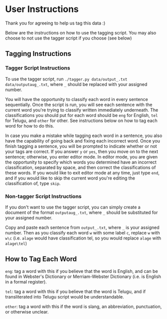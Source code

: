# User Instructions

Thank you for agreeing to help us tag this data :) 

Below are the instructions on how to use the tagging script. You may also choose to not use the tagger script if you choose (see below)

## Tagging Instructions

### Tagger Script Instructions

To use the tagger script, run `./tagger.py data/output_.txt data/outputaug_.txt`, where `_` should be replaced with your assigned number. 

You will have the opportunity to classify each word in every sentence sequentially. Once the script is run, you will see each sentence with the current word you're trying to classify written immediately underneath. The classifications you should put for each word should be `eng` for English, `tel` for Telugu, and `other` for other. See instructions below on how to tag each word for how to do this.

In case you make a mistake while tagging each word in a sentence, you also have the capability of going back and fixing each incorrect word. Once you finish tagging a sentence, you will be prompted to indicate whether or not your tags are correct. If you answer `y` or `yes`, then you move on to the next sentence; otherwise, you enter editor mode. In editor mode, you are given the opportunity to specify which words you determined have an incorrect classification, separated by space, and then correct the classifications of these words. If you would like to exit editor mode at any time, just type `end`, and if you would like to skip the current word you're editing the classification of, type `skip`. 

### Non-tagger Script Instructions

If you don't want to use the tagger script, you can simply create a document of the format `outputaug_.txt`, where `_` should be substituted for your assigned number.

Copy and paste each sentence from `output_.txt`, where `_` is your assigned number. Then as you classify each word `w` with some label `c`, replace `w` with `w\c` (i.e. `alage` would have classification tel, so you would replace `alage` with `alage\tel`)

## How to Tag Each Word

`eng`: tag a word with this if you believe that the word is English, and can be found in Webster's Dictionary or Merriam-Webster Dictionary (i.e. is English in a formal register).

`tel`: tag a word with this if you believe that the word is Telugu, and if transliterated into Telugu script would be understandable.

`other`: tag a word with this if the word is slang, an abbreviation, punctuation, or otherwise unclear.
